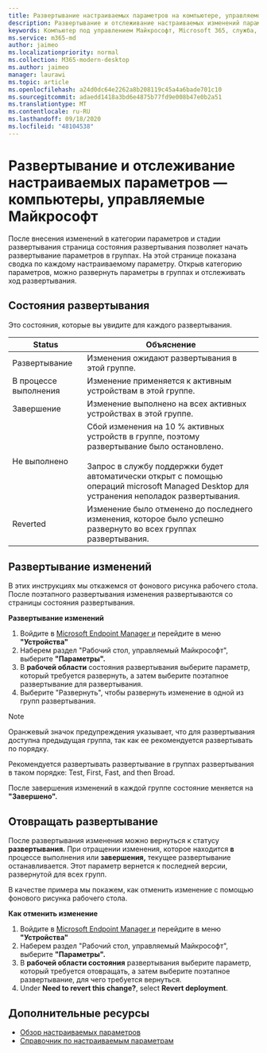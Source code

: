 ```yaml
---
title: Развертывание настраиваемых параметров на компьютере, управляемом Майкрософт
description: Развертывание и отслеживание настраиваемых изменений параметров в компьютере, управляемом Майкрософт.
keywords: Компьютер под управлением Майкрософт, Microsoft 365, служба, документация, развертывание, поэтапное развертывание, настраиваемые параметры
ms.service: m365-md
author: jaimeo
ms.localizationpriority: normal
ms.collection: M365-modern-desktop
ms.author: jaimeo
manager: laurawi
ms.topic: article
ms.openlocfilehash: a24d0dc64e2262a8b208119c45a4a6bade701c10
ms.sourcegitcommit: adaedd1418a3bd6e4875b77fd9e008b47e0b2a51
ms.translationtype: MT
ms.contentlocale: ru-RU
ms.lasthandoff: 09/18/2020
ms.locfileid: "48104538"
---
```

# <a name="deploy-and-track-configurable-settings---microsoft-managed-desktop"></a>Развертывание и отслеживание настраиваемых параметров — компьютеры, управляемые Майкрософт

После внесения изменений в категории параметров и стадии развертывания страница состояния развертывания позволяет начать развертывание параметров в группах. На этой странице показана сводка по каждому настраиваемому параметру. Открыв категорию параметров, можно развернуть параметры в группах и отслеживать ход развертывания.

## <a name="deployment-statuses"></a>Состояния развертывания 

Это состояния, которые вы увидите для каждого развертывания.

Status  | Объяснение 
--- | --- 
Развертывание | Изменения ожидают развертывания в этой группе.
В процессе выполнения | Изменение применяется к активным устройствам в этой группе. 
Завершение | Изменение выполнено на всех активных устройствах в этой группе. 
Не выполнено | Сбой изменения на 10 % активных устройств в группе, поэтому развертывание было остановлено.<br><br> Запрос в службу поддержки будет автоматически открыт с помощью операций microsoft Managed Desktop для устранения неполадок развертывания. 
Reverted | Изменение было отменено до последнего изменения, которое было успешно развернуто во всех группах развертывания.

## <a name="deploy-changes"></a>Развертывание изменений

В этих инструкциях мы откажемся от фонового рисунка рабочего стола. После поэтапного развертывания изменения развертываются со страницы состояния развертывания. 

**Развертывание изменений**

1. Войдите в [Microsoft Endpoint Manager и](https://endpoint.microsoft.com/) перейдите в меню **"Устройства"**
2. Наберем раздел "Рабочий стол, управляемый Майкрософт", выберите **"Параметры".**
3. В **рабочей области** состояния развертывания выберите параметр, который требуется развернуть, а затем выберите поэтапное развертывание для развертывания.
4. Выберите  "Развернуть", чтобы развернуть изменение в одной из групп развертывания.

> [!NOTE] 
> Оранжевый значок предупреждения указывает, что для развертывания доступна предыдущая группа, так как ее рекомендуется развертывать по порядку. 

<!-- Needs picture updated to show MEM ![Deployment status workspace. Trusted sites pane on the right. In the Deployment groups section are three columns: deployment groups, devices, and status. In the status column, "deploy" is highlighted.](../../media/1deployedit.png) -->

Рекомендуется развертывать развертывание в группах развертывания в таком порядке: Test, First, Fast, and then Broad. 

После завершения изменений в каждой группе состояние меняется на **"Завершено".**

<!-- Needs picture updated to show MEM ![Deployment status workspace with columns for date updated, version, test, first, fast, and broad. The Proxy row is expanded, showing a dated setting flagged as "complete" in each of the four deployment groups.](../../media/2completeedit.png) -->

## <a name="revert-deployment"></a>Отовращать развертывание

После развертывания изменения можно вернуться к статусу **развертывания.** При отращении изменения, которое находится **в** процессе выполнения или **завершения,** текущее развертывание останавливается. Этот параметр вернется к последней версии, развернутой для всех групп. 

В качестве примера мы покажем, как отменить изменение с помощью фонового рисунка рабочего стола. 

**Как отменить изменение**
1. Войдите в [Microsoft Endpoint Manager и](https://endpoint.microsoft.com/) перейдите в меню **"Устройства"**
2. Наберем раздел "Рабочий стол, управляемый Майкрософт", выберите **"Параметры".**
3. В **рабочей области состояния** развертывания выберите параметр, который требуется отовращать, а затем выберите поэтапное развертывание, для чего требуется вернуться.
4. Under **Need to revert this change?**, select **Revert deployment**.

<!-- Needs picture updated to show MEM ![Deployment status workspace. Browser start pages is selected, opening a pane on the right side with data about the submitted change and its status. At the bottom is the "need to revert this change" area where you can select "Revert deployment."](../../media/3revert.png) -->

## <a name="additional-resources"></a>Дополнительные ресурсы
- [Обзор настраиваемых параметров](config-setting-overview.md)
- [Справочник по настраиваемым параметрам](config-setting-ref.md) 
